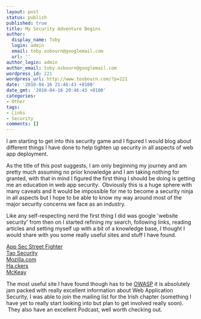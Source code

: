 ```yaml
---
layout: post
status: publish
published: true
title: My Security Adventure Begins
author:
  display_name: Toby
  login: admin
  email: toby.osbourn@googlemail.com
  url: ''
author_login: admin
author_email: toby.osbourn@googlemail.com
wordpress_id: 221
wordpress_url: http://www.tosbourn.com/?p=221
date: '2010-04-16 21:46:43 +0100'
date_gmt: '2010-04-16 20:46:43 +0100'
categories:
- Other
tags:
- Links
- Security
comments: []
---
```

<p>I am starting to get into this security game and I figured I would blog about different things I have done to help tighten up security in all aspects of web app deployment.</p>
<p>As the title of this post suggests, I am only beginning my journey and am pretty much assuming no prior knowledge and I am taking nothing for granted, with that in mind I figured the first thing I should be doing is getting me an education in web app security.  Obviously this is a huge sphere with many caveats and it would be impossible for me to become a security ninja in all aspects but I hope to be able to know my way around most of the major security concerns we face as an industry.</p>
<p>Like any self-respecting nerd the first thing I did was google 'website security' from then on I started refining my search, following links, reading articles and setting myself up with a bit of a knowledge base, I thought I would share with you some really useful sites and stuff I have found.</p>
<p><a href="http://blogs.sans.org/appsecstreetfighter/">App Sec Street Fighter</a><br />
<a href="http://taosecurity.blogspot.com/">Tao Security<br />
</a><a href="http://blog.mozilla.com/security/">Mozilla.com<br />
</a><a href="http://ha.ckers.org/">Ha.ckers</a><br />
<a href="http://www.mckeay.net/">McKeay</a></p>
<p>The most useful site I have found though has to be <a href="http://www.owasp.org/">OWASP</a> it is absolutely jam packed with really excellent information about Web Application Security, I was able to join the mailing list for the Irish chapter (something I have yet to really start looking into but plan to get involved really soon).  They also have an excellent Podcast, well worth checking out.</p>
